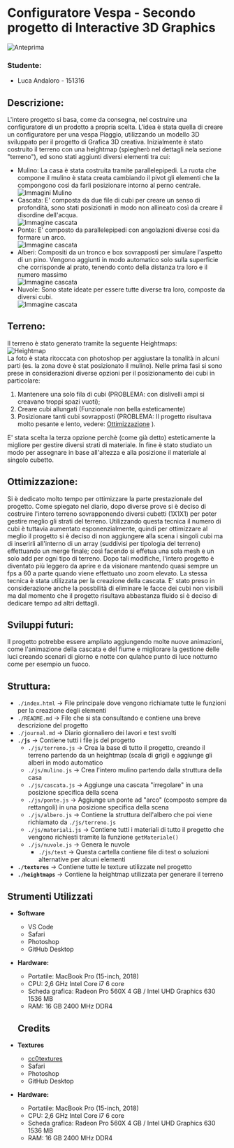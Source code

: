 # Configuratore Vespa - Secondo progetto di Interactive 3D Graphics

![Anteprima](immagini/video.gif)

### Studente:
- Luca Andaloro - 151316

## Descrizione:

L'intero progetto si basa, come da consegna, nel costruire una configuratore di un prodotto a propria scelta. 
L'idea è stata quella di creare un configuratore per una vespa Piaggio, utilizzando un modello 3D sviluppato per il progetto di Grafica 3D creativa.
Inizialmente è stato costruito il terreno con una heightmap (spiegherò nel dettagli nela sezione "terreno"), ed sono stati aggiunti diversi elementi tra cui: 
- Mulino: La casa è stata costruita tramite parallelepipedi. La ruota che compone il mulino è stata creata cambiando il pivot gli elementi che la compongono così da farli posizionare intorno al perno centrale.<br />
![Immagini Mulino](immagini/mulino.png)
- Cascata: E' composta da due file di cubi per creare un senso di profondità, sono stati posizionati in modo non allineato così da creare il disordine dell'acqua.<br />
![Immagine cascata](immagini/cascata.png)
- Ponte: E' composto da parallelepipedi con angolazioni diverse così da formare un arco.<br />
![Immagine cascata](immagini/ponte.png)
- Alberi: Compositi da un tronco e box sovrapposti per simulare l'aspetto di un pino. Vengono aggiunti in modo automatico solo sulla superficie che corrisponde al prato, tenendo conto della distanza tra loro e il numero massimo<br />
![Immagine cascata](immagini/albero.png)
- Nuvole: Sono state ideate per essere tutte diverse tra loro, composte da diversi cubi.<br />
![Immagine cascata](immagini/nuvole.png)

## Terreno:

Il terreno è stato generato tramite la seguente Heightmaps:<br />
![Heightmap](heightmaps/heightmaps.png) <br />
La foto è stata ritoccata con photoshop per aggiustare la tonalità in alcuni parti (es. la zona dove è stat posizionato il mulino).
Nelle prima fasi si sono prese in considerazioni diverse opzioni per il posizionamento dei cubi in particolare: 
1. Mantenere una solo fila di cubi (PROBLEMA: con dislivelli ampi si creavano troppi spazi vuoti);
2. Creare cubi allungati (Funzionale non bella esteticamente)
3. Posizionare tanti cubi sovrapposti (PROBLEMA: Il progetto risultava molto pesante e lento, vedere: [Ottimizzazione](https://github.com/Interactive3DGraphicsCourse-UNIUD-2020/cubes-lucaandaloro/tree/sviluppo#ottimizzazione) ). <br />

E' stata scelta la terza opzione perchè (come già detto) esteticamente la migliore per gestire diversi strati di materiale. In fine è stato studiato un modo per assegnare in base all'altezza e alla posizione il materiale al singolo cubetto.


## Ottimizzazione:

Si è dedicato molto tempo per ottimizzare la parte prestazionale del progetto. Come spiegato nel diario, dopo diverse prove si è deciso di costruire l'intero terreno sovrapponendo diversi cubetti (1X1X1) per poter gestire meglio gli strati del terreno. Utilizzando questa tecnica il numero di cubi è tuttavia aumentato esponenzialmente, quindi per ottimizzare al meglio il progetto si è deciso di non aggiungere alla scena i singoli cubi ma di inserirli all'interno di un array (suddivisi per tipologia del terreno) effettuando un merge finale; così facendo si effetua una sola mesh e un solo add per ogni tipo di terreno. Dopo tali modifiche, l'intero progetto è diventato più leggero da aprire e da visionare mantendo quasi sempre un fps a 60 a parte quando viene effettuato uno zoom elevato. 
La stessa tecnica è stata utilizzata per la creazione della cascata. 
E' stato preso in considerazione anche la possbilità di eliminare le facce dei cubi non visibili ma dal momento che il progetto risultava abbastanza fluido si è deciso di dedicare tempo ad altri dettagli.

## Sviluppi futuri:

Il progetto potrebbe essere ampliato aggiungendo molte nuove animazioni, come l'animazione della cascata e del fiume e migliorare la gestione delle luci creando scenari di giorno e notte con qulahce punto di luce notturno come per esempio un fuoco.

## Struttura:

* `./index.html` -> File principale dove vengono richiamate tutte le funzioni per la creazione degli elementi
* `./README.md` -> File che si sta consultando e contiene una breve descrizione del progetto
* `./journal.md` -> Diario giornaliero dei lavori e test svolti
* **`./js`** -> Contiene tutti i file js del progetto
  * `./js/terreno.js` -> Crea la base di tutto il progetto, creando il terreno partendo da un heightmap (scala di grigi) e aggiunge gli alberi in modo automatico
  * `./js/mulino.js` -> Crea l'intero mulino partendo dalla struttura della casa
  * `./js/cascata.js` -> Aggiunge una cascata "irregolare" in una posizione specifica della scena
  * `./js/ponte.js` -> Aggiunge un ponte ad "arco" (composto sempre da rettangoli) in una posizione specifica della scena
  * `./js/albero.js` -> Contiene la struttura dell'albero che poi viene richiamato da `./js/terreno.js` 
  * `./js/materiali.js` -> Contiene tutti i materiali di tutto il pregetto che vengono richiesti tramite la funzione `getMateriale()`
  * `./js/nuvole.js` -> Genera le nuvole
    * `./js/test` -> Questa cartella contiene file di test o soluzioni alternative per alcuni elementi
* **`./textures`** -> Contiene tutte le texture utilizzate nel progetto
* **`./heightmaps`** -> Contiene la heightmap utilizzata per generare il terreno


## Strumenti Utilizzati
- **Software**
  - VS Code
  - Safari
  - Photoshop
  - GitHub Desktop

- **Hardware:**
  - Portatile: MacBook Pro (15-inch, 2018)
  - CPU: 2,6 GHz Intel Core i7 6 core
  - Scheda grafica: Radeon Pro 560X 4 GB / Intel UHD Graphics 630 1536 MB
  - RAM: 16 GB 2400 MHz DDR4

  ## Credits
- **Textures**
  - [cc0textures](https://github.com/Interactive3DGraphicsCourse-UNIUD-2020/cubes-lucaandaloro/tree/sviluppo#ottimizzazione)
  - Safari
  - Photoshop
  - GitHub Desktop

- **Hardware:**
  - Portatile: MacBook Pro (15-inch, 2018)
  - CPU: 2,6 GHz Intel Core i7 6 core
  - Scheda grafica: Radeon Pro 560X 4 GB / Intel UHD Graphics 630 1536 MB
  - RAM: 16 GB 2400 MHz DDR4
